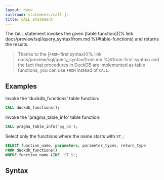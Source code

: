 ```yaml
---
layout: docu
railroad: statements/call.js
title: CALL Statement
---
```


The `CALL` statement invokes the given [table function]({% link docs/preview/sql/query_syntax/from.md %}#table-functions) and returns the results. 

> Thanks to the [`FROM`-first syntax]({% link docs/preview/sql/query_syntax/from.md %}#from-first-syntax) and the fact that procedures in DuckDB are implemented as table functions, you can use `FROM` instead of `CALL`.

## Examples

Invoke the 'duckdb_functions' table function:

```sql
CALL duckdb_functions();
```

Invoke the 'pragma_table_info' table function:

```sql
CALL pragma_table_info('pg_am');
```

Select only the functions where the name starts with `ST_`:

```sql
SELECT function_name, parameters, parameter_types, return_type
FROM duckdb_functions()
WHERE function_name LIKE 'ST_%';
```

## Syntax

<div id="rrdiagram1"></div>

